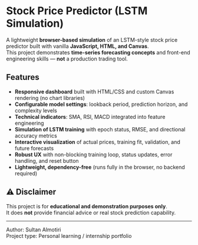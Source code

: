 # Stock Price Predictor (LSTM Simulation)

A lightweight **browser-based simulation** of an LSTM-style stock price predictor built with vanilla **JavaScript, HTML, and Canvas**.  
This project demonstrates **time-series forecasting concepts** and front-end engineering skills — **not** a production trading tool.

##  Features
- **Responsive dashboard** built with HTML/CSS and custom Canvas rendering (no chart libraries)
- **Configurable model settings**: lookback period, prediction horizon, and complexity levels
- **Technical indicators**: SMA, RSI, MACD integrated into feature engineering
- **Simulation of LSTM training** with epoch status, RMSE, and directional accuracy metrics
- **Interactive visualization** of actual prices, training fit, validation, and future forecasts
- **Robust UX** with non-blocking training loop, status updates, error handling, and reset button
- **Lightweight, dependency-free** (runs fully in the browser, no backend required)


## ⚠️ Disclaimer
This project is for **educational and demonstration purposes only**.  
It does **not** provide financial advice or real stock prediction capability.

---

 Author: Sultan Almotiri  
Project type: Personal learning / internship portfolio

